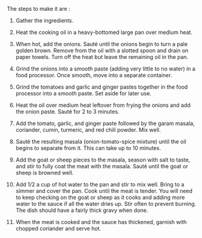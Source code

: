 The steps to make it are :

1) Gather the ingredients.

2) Heat the cooking oil in a heavy-bottomed large pan over medium heat.

3) When hot, add the onions. Sauté until the onions begin to turn a pale golden brown. Remove from the oil with a slotted spoon and drain on paper towels. Turn off the heat but leave the remaining oil in the pan.

4) Grind the onions into a smooth paste (adding very little to no water) in a food processor. Once smooth, move into a separate container.

5) Grind the tomatoes and garlic and ginger pastes together in the food processor into a smooth paste. Set aside for later use.

6) Heat the oil over medium heat leftover from frying the onions and add the onion paste. Sauté for 2 to 3 minutes.

7) Add the tomato, garlic, and ginger paste followed by the garam masala, coriander, cumin, turmeric, and red chili powder. Mix well.

8) Sauté the resulting masala (onion-tomato-spice mixture) until the oil begins to separate from it. This can take up to 10 minutes.

9) Add the goat or sheep pieces to the masala, season with salt to taste, and stir to fully coat the meat with the masala. Sauté until the goat or sheep is browned well.

10) Add 1/2 a cup of hot water to the pan and stir to mix well. Bring to a simmer and cover the pan. Cook until the meat is tender. You will need to keep checking on the goat or sheep as it cooks and adding more water to the sauce if all the water dries up. Stir often to prevent burning. The dish should have a fairly thick gravy when done.

11) When the meat is cooked and the sauce has thickened, garnish with chopped coriander and serve hot.




